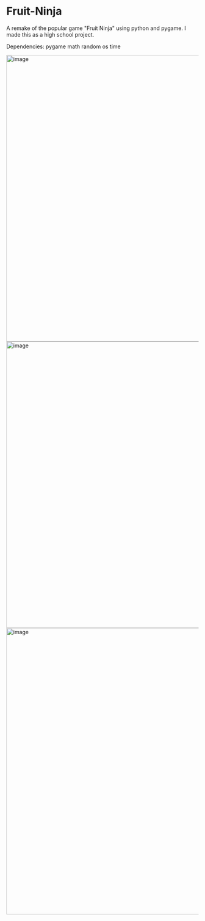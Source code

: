 # Fruit-Ninja
A remake of the popular game "Fruit Ninja" using python and pygame. I made this as a high school project.

Dependencies:
  pygame
  math
  random
  os
  time


<img width="751" alt="image" src="https://github.com/gogoguy/Fruit-Ninja/assets/9537698/6c65e72e-8d8c-451a-b0b2-47bb6786594d">
<img width="751" alt="image" src="https://github.com/gogoguy/Fruit-Ninja/assets/9537698/9b6c037d-dc0d-4805-a466-d943736cefbf">
<img width="751" alt="image" src="https://github.com/gogoguy/Fruit-Ninja/assets/9537698/53d8daea-84f9-41a4-95c9-2304c2339d66">
